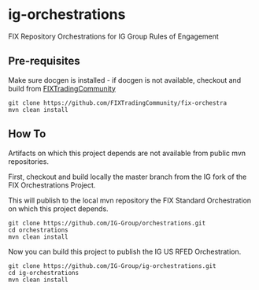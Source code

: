 # ig-orchestrations
FIX Repository Orchestrations for IG Group Rules of Engagement

## Pre-requisites
Make sure docgen is installed - if docgen is not available, checkout and build from [FIXTradingCommunity](https://github.com/FIXTradingCommunity/fix-orchestra)

```
git clone https://github.com/FIXTradingCommunity/fix-orchestra
mvn clean install
```

## How To
Artifacts on which this project depends are not available from public mvn repositories.

First, checkout and build locally the master branch from the IG fork of the FIX Orchestrations Project.

This will publish to the local mvn repository the FIX Standard Orchestration on which this project depends.

```
git clone https://github.com/IG-Group/orchestrations.git
cd orchestrations
mvn clean install
```

Now you can build this project to publish the IG US RFED Orchestration.
```
git clone https://github.com/IG-Group/ig-orchestrations.git
cd ig-orchestrations
mvn clean install
```
